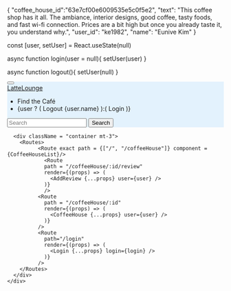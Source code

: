 {
	"coffee_house_id":"63e7cf00e6009535e5c0f5e2",
	"text": "This coffee shop has it all. The ambiance, interior designs, good coffee, tasty foods, and fast wi-fi connection. Prices are a bit high but once you already taste it, you understand why.",
	"user_id": "ke1982",
	"name": "Eunive Kim"
}

const [user, setUser] = React.useState(null)

  async function login(user = null){
    setUser(user)
  }

  async function logout(){
    setUser(null)
  }


<div className = "container mt-3">
        <nav class="navbar navbar-light" style="background-color: #e3f2fd;">
          <button class="navbar-toggler" type="button" data-toggle="collapse" data-target="#navbarTogglerDemo01" aria-controls="navbarTogglerDemo01" aria-expanded="false" aria-label="Toggle navigation">
            <span class="navbar-toggler-icon"></span>
          </button>
          <div class="collapse navbar-collapse" id="navbarTogglerDemo01">
          <a class="navbar-brand" href="/coffeeHouse">LatteLounge</a>
          <ul class="navbar-nav mr-auto mt-2 mt-lg-0">
          <li class="nav-item active">
            <Link to={"/coffeeHouse"} class="nav-link">Find the Café</Link>
          </li>
          <li class="nav-item">
            {user ? (
              <a onClick = {logout} className = "nav-link">
                Logout {user.name}
              </a>
            ):(
              <Link to={'/login'} class="nav-link">
                Login
              </Link>
            )}
          </li>
        </ul>
        <form class="form-inline my-2 my-lg-0">
          <input class="form-control mr-sm-2" type="search" placeholder="Search" aria-label="Search"/>
          <button class="btn btn-outline-success my-2 my-sm-0" type="submit">Search</button>
        </form>
        </div>
      </nav>

      <div className = "container mt-3">
        <Routes>
              <Route exact path = {["/", "/coffeeHouse"]} component = {CoffeeHouseList}/>
                <Route
                path = "/coffeeHouse/:id/review"
                render={(props) => (
                  <AddReview {...props} user={user} />
                )}
                />  
              <Route
                path = "/coffeeHouse/:id"
                render={(props) => (
                  <CoffeeHouse {...props} user={user} />
                )}
              />
              <Route
                path="/login"
                render={(props) => (
                  <Login {...props} login={login} />
                )}
              />
        </Routes>
      </div>
    </div>